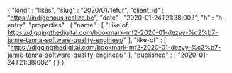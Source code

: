 {
  "kind" : "likes",
  "slug" : "2020/01/1efur",
  "client_id" : "https://indigenous.realize.be",
  "date" : "2020-01-24T21:38:00Z",
  "h" : "h-entry",
  "properties" : {
    "name" : [ "Like of https://diggingthedigital.com/bookmark-mf2-2020-01-dezyy-%c2%b7-jamie-tanna-software-quality-engineer/" ],
    "like-of" : [ "https://diggingthedigital.com/bookmark-mf2-2020-01-dezyy-%c2%b7-jamie-tanna-software-quality-engineer/" ],
    "published" : [ "2020-01-24T21:38:00Z" ]
  }
}
